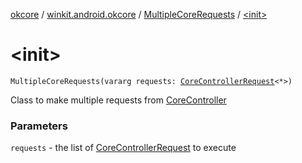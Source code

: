 [okcore](../../index.md) / [winkit.android.okcore](../index.md) / [MultipleCoreRequests](index.md) / [&lt;init&gt;](./-init-.md)

# &lt;init&gt;

`MultipleCoreRequests(vararg requests: `[`CoreControllerRequest`](-core-controller-request/index.md)`<*>)`

Class to make multiple requests from [CoreController](../-core-controller/index.md)

### Parameters

`requests` - the list of [CoreControllerRequest](-core-controller-request/index.md) to execute